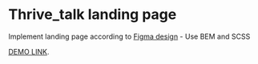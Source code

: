 # Thrive_talk landing page
Implement landing page according to [Figma design](https://www.figma.com/file/Y1BSehCzSSwCtmGSjeXaXl/Virna-case-TEST-verstka?node-id=0%3A1) - Use BEM and SCSS

  [DEMO LINK](https://tolik-bilokrylov.github.io/Thrive_talk/).

